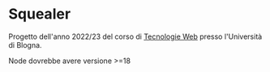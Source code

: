 # Squealer

Progetto dell'anno 2022/23 del corso di [Tecnologie Web](https://www.unibo.it/it/didattica/insegnamenti/insegnamento/2022/436428) presso l'Università di Blogna.   

Node dovrebbe avere versione >=18

